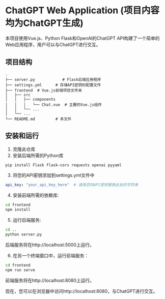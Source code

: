 # ChatGPT Web Application (项目内容均为ChatGPT生成)

本项目使用Vue.js、Python Flask和OpenAI的ChatGPT API构建了一个简单的Web应用程序，用户可以与ChatGPT进行交互。

## 项目结构

```
.
├── server.py            # Flask后端应用程序
├── settings.yml      # 存储API密钥的配置文件
├── frontend  # Vue.js前端项目文件夹
│   ├── src
│   │   ├── components
│   │   │   └── Chat.vue  # 主要的Vue.js组件
│   │   └── ...
│   └── ...
└── README.md         # 本文件
```

## 安装和运行

1. 克隆此仓库
2. 安装后端所需的Python库
```bash
pip install Flask flask-cors requests openai pyyaml
```
3. 将您的API密钥添加到settings.yml文件中
```yaml
api_key: "your_api_key_here"  # 请用您的API密钥替换此处的字符串
```
4. 安装前端所需的依赖库:
```bash
cd frontend
npm install
```
5. 运行后端服务:
```bash
cd ..
python server.py
```
后端服务将在http://localhost:5000上运行。

6. 在另一个终端窗口中，运行前端服务：
```bash
cd frontend
npm run serve
```
前端服务将在http://localhost:8080上运行。

现在，您可以在浏览器中访问http://localhost:8080，与ChatGPT进行交互。